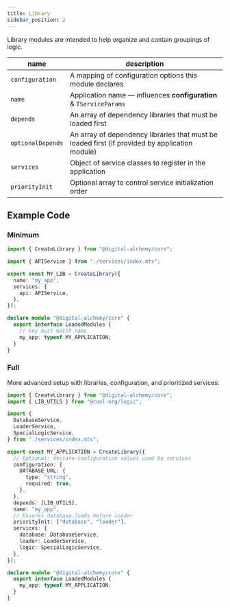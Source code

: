 ```yaml
---
title: Library
sidebar_position: 2
---
```


Library modules are intended to help organize and contain groupings of logic.

| name            | description                                                        |
| --------------- | ------------------------------------------------------------------ |
| `configuration` | A mapping of configuration options this module declares            |
| `name`          | Application name — influences **configuration** & `TServiceParams` |
| `depends`  | An array of dependency libraries that must be loaded first         |
| `optionalDepends`  | An array of dependency libraries that must be loaded first (if provided by application module)         |
| `services`      | Object of service classes to register in the application           |
| `priorityInit`  | Optional array to control service initialization order             |

## Example Code

### Minimum

```typescript
import { CreateLibrary } from "@digital-alchemy/core";

import { APIService } from "./services/index.mts";

export const MY_LIB = CreateLibrary({
  name: "my_app",
  services: {
    api: APIService,
  },
});

declare module "@digital-alchemy/core" {
  export interface LoadedModules {
    // key must match name
    my_app: typeof MY_APPLICATION;
  }
}
```

### Full

More advanced setup with libraries, configuration, and prioritized services:

```typescript
import { CreateLibrary } from "@digital-alchemy/core";
import { LIB_UTILS } from "@cool-org/logic";

import {
  DatabaseService,
  LoaderService,
  SpecialLogicService,
} from "./services/index.mts";

export const MY_APPLICATION = CreateLibrary({
  // Optional: declare configuration values used by services
  configuration: {
    DATABASE_URL: {
      type: "string",
      required: true,
    },
  },
  depends: [LIB_UTILS],
  name: "my_app",
  // Ensures database loads before loader
  priorityInit: ["database", "loader"],
  services: {
    database: DatabaseService,
    loader: LoaderService,
    logic: SpecialLogicService,
  },
});

declare module "@digital-alchemy/core" {
  export interface LoadedModules {
    my_app: typeof MY_APPLICATION;
  }
}
```
